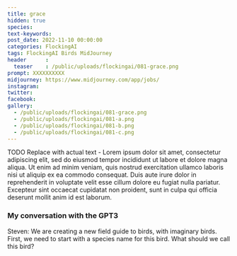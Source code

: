 ```yaml
---
title: grace
hidden: true
species: 
text-keywords: 
post_date: 2022-11-10 00:00:00
categories: FlockingAI
tags: FlockingAI Birds MidJourney 
header      :
  teaser    : /public/uploads/flockingai/081-grace.png
prompt: XXXXXXXXXX
midjourney: https://www.midjourney.com/app/jobs/
instagram: 
twitter: 
facebook: 
gallery: 
  - /public/uploads/flockingai/081-grace.png
  - /public/uploads/flockingai/081-a.png
  - /public/uploads/flockingai/081-b.png
  - /public/uploads/flockingai/081-c.png
---
```


TODO Replace with actual text - Lorem ipsum dolor sit amet, consectetur adipiscing elit, sed do eiusmod tempor incididunt ut labore et dolore magna aliqua. Ut enim ad minim veniam, quis nostrud exercitation ullamco laboris nisi ut aliquip ex ea commodo consequat. Duis aute irure dolor in reprehenderit in voluptate velit esse cillum dolore eu fugiat nulla pariatur. Excepteur sint occaecat cupidatat non proident, sunt in culpa qui officia deserunt mollit anim id est laborum.

### My conversation with the GPT3

Steven: We are creating a new field guide to birds, with imaginary birds. First, we need to start with a species name for this bird. What should we call this bird?
